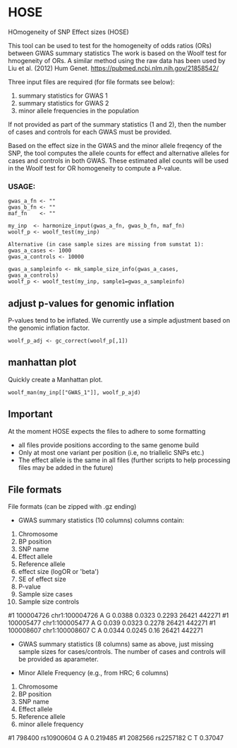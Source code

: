 # HOSE
HOmogeneity of SNP Effect sizes (HOSE)

This tool can be used to test for the homogeneity of odds ratios (ORs)
between GWAS summary statistics The work is based on the Woolf test for hmogeneity of ORs.
A similar method using the raw data has been used by Liu et al. (2012) Hum Genet.
https://pubmed.ncbi.nlm.nih.gov/21858542/

Three input files are required (for file formats see below):
1) summary statistics for GWAS 1
2) summary statistics for GWAS 2
3) minor allele frequencies in the population

If not provided as part of the summary statistics (1 and 2), then the number of cases and controls for each
GWAS must be provided.

Based on the effect size in the GWAS and the minor allele freqency of the SNP,
the tool computes the allele counts for effect and alternative alleles for cases and controls
in both GWAS. These estimated allel counts will be used in the Woolf test for OR homogeneity to
compute a P-value.

### USAGE:

```
gwas_a_fn <- ""
gwas_b_fn <- ""
maf_fn    <- ""

my_inp  <- harmonize_input(gwas_a_fn, gwas_b_fn, maf_fn)
woolf_p <- woolf_test(my_inp)

Alternative (in case sample sizes are missing from sumstat 1):
gwas_a_cases <- 1000
gwas_a_controls <- 10000

gwas_a_sampleinfo <- mk_sample_size_info(gwas_a_cases, gwas_a_controls)
woolf_p <- woolf_test(my_inp, sample1=gwas_a_sampleinfo)
```

## adjust p-values for genomic inflation
P-values tend to be inflated. We currently use a simple adjustment based on
the genomic inflation factor.

```
woolf_p_adj <- gc_correct(woolf_p[,1])
```

## manhattan plot
Quickly create a Manhattan plot.

```
woolf_man(my_inp[["GWAS_1"]], woolf_p_ajd)
```

## Important
At the moment HOSE expects the files to adhere to some formatting 
- all files provide positions according to the same genome build
- Only at most one variant per position (i.e, no triallelic SNPs etc.)
- The effect allele is the same in all files (further scripts to help processing files may be added in the future)


## File formats
File formats (can be zipped with .gz ending)
- GWAS summary statistics (10 columns)
columns contain:
1. Chromosome
2. BP position
3. SNP name
4. Effect allele
5. Reference allele
6. effect size (logOR or 'beta')
7. SE of effect size
8. P-value
9. Sample size cases
10. Sample size controls

#1       100004726       chr1:100004726  A       G       0.0388  0.0323  0.2293  26421   442271
#1       100005477       chr1:100005477  A       G       0.039   0.0323  0.2278  26421   442271
#1       100008607       chr1:100008607  C       A       0.0344  0.0245  0.16    26421   442271

- GWAS summary statistics (8 columns)
same as above, just missing sample sizes for cases/controls. The number of cases and controls will be provided as aparameter.

- Minor Allele Frequency (e.g., from HRC; 6 columns)
1. Chromosome
2. BP position
3. SNP name
4. Effect allele
5. Reference allele
6. minor allele frequency

#1       798400  rs10900604      G       A       0.219485
#1       2082566 rs2257182       C       T       0.37047
